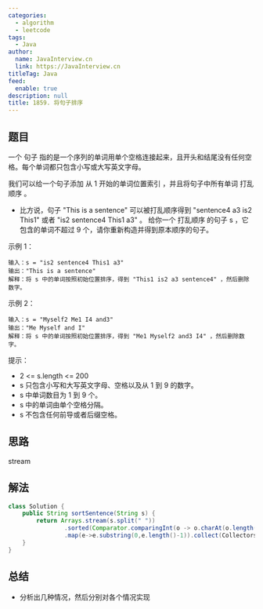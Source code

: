 ```yaml
---
categories: 
  - algorithm
  - leetcode
tags: 
  - Java
author: 
  name: JavaInterview.cn
  link: https://JavaInterview.cn
titleTag: Java
feed: 
  enable: true
description: null
title: 1859. 将句子排序
---
```


## 题目
一个 句子 指的是一个序列的单词用单个空格连接起来，且开头和结尾没有任何空格。每个单词都只包含小写或大写英文字母。

我们可以给一个句子添加 从 1 开始的单词位置索引 ，并且将句子中所有单词 打乱顺序 。

* 比方说，句子 "This is a sentence" 可以被打乱顺序得到 "sentence4 a3 is2 This1" 或者 "is2 sentence4 This1 a3" 。
给你一个 打乱顺序 的句子 s ，它包含的单词不超过 9 个，请你重新构造并得到原本顺序的句子。



示例 1：

    输入：s = "is2 sentence4 This1 a3"
    输出："This is a sentence"
    解释：将 s 中的单词按照初始位置排序，得到 "This1 is2 a3 sentence4" ，然后删除数字。
示例 2：

    输入：s = "Myself2 Me1 I4 and3"
    输出："Me Myself and I"
    解释：将 s 中的单词按照初始位置排序，得到 "Me1 Myself2 and3 I4" ，然后删除数字。


提示：

* 2 <= s.length <= 200
* s 只包含小写和大写英文字母、空格以及从 1 到 9 的数字。
* s 中单词数目为 1 到 9 个。
* s 中的单词由单个空格分隔。
* s 不包含任何前导或者后缀空格。


## 思路

stream

## 解法
```java
class Solution {
    public String sortSentence(String s) {
        return Arrays.stream(s.split(" "))
                .sorted(Comparator.comparingInt(o -> o.charAt(o.length() - 1)))
                .map(e->e.substring(0,e.length()-1)).collect(Collectors.joining(" "));
    }
}

```

## 总结

- 分析出几种情况，然后分别对各个情况实现 

